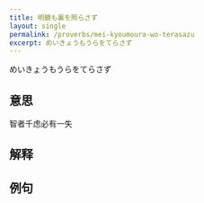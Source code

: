 ```yaml
---
title: 明鏡も裏を照らさず
layout: single
permalink: /proverbs/mei-kyoumoura-wo-terasazu
excerpt: めいきょうもうらをてらさず
---
```


めいきょうもうらをてらさず

## 意思

智者千虑必有一失

## 解释

## 例句

